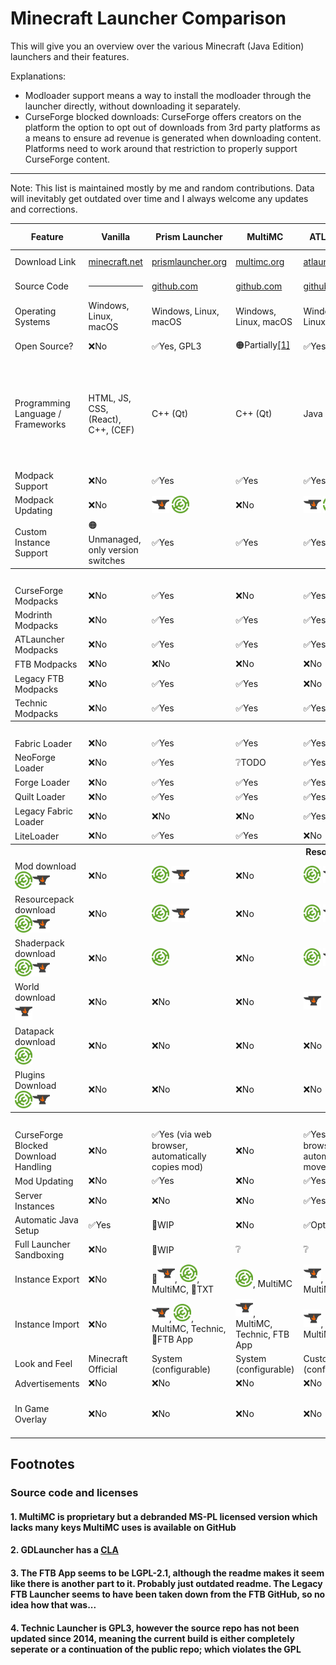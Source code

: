 # Minecraft Launcher Comparison

This will give you an overview over the various Minecraft (Java Edition) launchers and their features.

Explanations:
- Modloader support means a way to install the modloader through the launcher directly, without downloading it separately.
- CurseForge blocked downloads: CurseForge offers creators on the platform the option to opt out of downloads from 3rd party platforms as a means to ensure ad revenue is generated when downloading content. Platforms need to work around that restriction to properly support CurseForge content.

<hr>

Note: This list is maintained mostly by me and random contributions. Data will inevitably get outdated over time and I always welcome any updates and corrections.

<table>
<thead>
    <tr>
        <th>Feature</th>
        <th>Vanilla</th>
        <th>Prism Launcher</th>
        <th>MultiMC</th>
        <th>ATLauncher</th>
        <th>GDLauncher</th>
        <th>CurseForge App</th>
        <th>FTB App</th>
        <th>Modrinth App</th>
        <th>Technic</th>
        <th>PojavLauncher</th>
        <th>Old Vanilla</th>
    </tr>
</thead>
<tbody>
    <tr>
        <td>Download Link</td>
        <td><a href="https://www.minecraft.net/en-us/download">minecraft.net</a></td>
        <td><a href="https://prismlauncher.org/download/">prismlauncher.org</a></td>
        <td><a href="https://multimc.org/#Download">multimc.org</a></td>
        <td><a href="https://atlauncher.com/downloads">atlauncher.com</a></td>
        <td><a href="https://gdlauncher.com/en/download/">gdlauncher.com</a></td>
        <td><a href="https://download.curseforge.com/">curseforge.com</a></td>
        <td><a href="https://www.feed-the-beast.com/app">feed-the-beast.com</a></td>
        <td><a href="https://modrinth.com/app">modrinth.com</a></td>
        <td><a href="https://www.technicpack.net/download">technicpack.net</a></td>
        <td><a href="https://play.google.com/store/apps/details?id=net.kdt.pojavlaunch">Play Store</a></td>
        <td><a href="https://launcher.mojang.com/download/">mojang.com</a></td>
    </tr>
    <tr>
        <td>Source Code</td>
        <td><hr></td>
        <td><a href="https://github.com/PrismLauncher/PrismLauncher">github.com</a></td>
        <td><a href="https://github.com/MultiMC/Launcher/">github.com</a></td>
        <td><a href="https://github.com/ATLauncher/ATLauncher">github.com</a></td>
        <td><a href="https://github.com/gorilla-devs/GDLauncher">github.com</a></td>
        <td><hr></td>
        <td><a href="https://github.com/FTBTeam/FTB-App">github.com</a></td>
        <td><a href="https://github.com/modrinth/theseus">github.com</a></td>
        <td><a href="https://github.com/TechnicPack/TechnicLauncher">github.com</a> (not up to date)</td>
        <td><a href="https://github.com/PojavLauncherTeam/PojavLauncher">github.com</a></td>
        <td><hr></td>
    </tr>
    <tr>
        <td>Operating Systems</td>
        <td>Windows, Linux, macOS</td>
        <td>Windows, Linux, macOS</td>
        <td>Windows, Linux, macOS</td>
        <td>Windows, Linux, macOS</td>
        <td>Windows, Linux, macOS</td>
        <td>Windows, macOS</td>
        <td>Windows, Linux, macOS</td>
        <td>Windows, Linux, macOS</td>
        <td>Windows, Linux, macOS</td>
        <td>Android, iOS</td>
        <td>Windows, Linux, macOS</td>
    </tr>
    <tr>
        <td>Open Source?</td>
        <td>❌No</td>
        <td>✅Yes, GPL3</td>
        <td>🟠Partially<a href="#1-multimc-is-proprietary-but-a-debranded-ms-pl-licensed-version-which-lacks-many-keys-multimc-uses-is-available-on-github">[1]</a></td>
        <td>✅Yes, GPL3</td>
        <td>✅Yes, GPL3<a href="#2-gdlauncher-has-a-cla">[2]</a></td>
        <td>❌No</td>
        <td>✅Yes, LGPL-2.1</td>
        <td>✅Yes, GPL3</td>
        <td>❔Unsure<a href="#4-technic-launcher-is-gpl3-however-the-source-repo-has-not-been-updated-since-2014-meaning-the-current-build-is-either-completely-seperate-or-a-continuation-of-the-public-repo-which-violates-the-gpl">[4]</a></td>
        <td>✅Yes, GPL3</td>
        <td>❌No</td>
    </tr>
    <tr>
        <td>Programming Language / Frameworks</td>
        <td>HTML, JS, CSS, (React), C++, (CEF)</td>
        <td>C++ (Qt)</td>
        <td>C++ (Qt)</td>
        <td>Java</td>
        <td>HTML, JS, CSS, (Preact), (Electron) <br>🚧 Solid.js, Rust</td>
        <td>HTML, JS, CSS, (React), (Next.js), Overwolf (Windows) or Electron (Windows, macOS, Linux)</td>
        <td>HTML, JS, CSS, (Vue.js), (Tailwind), Java, Overwolf (Windows) Electron (macOS and Linux)</td>
        <td>HTML, JS, CSS, (Vue.js), Rust, (Tauri)</td>
        <td>Java</td>
        <td>Java, C</td>
        <td>Java (AWT, Swing)</td>
    </tr>
    <tr>
        <td>Modpack Support</td>
        <td>❌No</td>
        <td>✅Yes</td>
        <td>✅Yes</td>
        <td>✅Yes</td>
        <td>✅Yes</td>
        <td>✅Yes</td>
        <td>✅Yes</td>
        <td>✅Yes</td>
        <td>✅Yes</td>
        <td>❌No</td>
        <td>❌No</td>
    </tr>
    <tr>
        <td>Modpack Updating</td>
        <td>❌No</td>
        <td><img alt="CurseForge" src="/assets/curseforge.svg" style="height: 2em;" /> <img alt="Modrinth" src="/assets/modrinth.svg" style="height: 2em;" /></td>
        <td>❌No</td>
        <td><img alt="CurseForge" src="/assets/curseforge.svg" style="height: 2em;" /> <img alt="Modrinth" src="/assets/modrinth.svg" style="height: 2em;" /></td>
        <td><img alt="CurseForge" src="/assets/curseforge.svg" style="height: 2em;" /> 🚧<img alt="Modrinth" src="/assets/modrinth.svg" style="height: 2em;" /></td>
        <td><img alt="CurseForge" src="/assets/curseforge.svg" style="height: 2em;" /></td>
        <td>FTB, <img alt="CurseForge" src="/assets/curseforge.svg" style="height: 2em;" /></td>
        <td><img alt="Modrinth" src="/assets/modrinth.svg" style="height: 2em;" /></td>
        <td></td>
        <td>❌No</td>
        <td>❌No</td>
    </tr>
    <tr>
        <td>Custom Instance Support</td>
        <td>🟠Unmanaged, only version switches</td>
        <td>✅Yes</td>
        <td>✅Yes</td>
        <td>✅Yes</td>
        <td>✅Yes</td>
        <td>✅Yes</td>
        <td>🚧WIP</td>
        <td>✅Yes</td>
        <td>❌No</td>
        <td>✅Yes (?)</td>
        <td>🟠Unmanaged, only version switches</td>
    </tr>
    <tr>
        <th colspan=12>Modpack Providers</th>
    </tr>
    <tr>
        <td>CurseForge Modpacks</td>
        <td>❌No</td>
        <td>✅Yes</td>
        <td>❌No</td>
        <td>✅Yes</td>
        <td>✅Yes</td>
        <td>✅Yes</td>
        <td>✅Yes</td>
        <td>❌No</td>
        <td></td>
        <td>❌No</td>
        <td>❌No</td>
    </tr>
    <tr>
        <td>Modrinth Modpacks</td>
        <td>❌No</td>
        <td>✅Yes</td>
        <td>✅Yes</td>
        <td>✅Yes</td>
        <td>🚧WIP</td>
        <td>❌No</td>
        <td>❌No</td>
        <td>✅Yes</td>
        <td></td>
        <td>❌No</td>
        <td>❌No</td>
    </tr>
    <tr>
        <td>ATLauncher Modpacks</td>
        <td>❌No</td>
        <td>✅Yes</td>
        <td>✅Yes</td>
        <td>✅Yes</td>
        <td>❌No</td>
        <td>❌No</td>
        <td>❌No</td>
        <td>❌No</td>
        <td></td>
        <td>❌No</td>
        <td>❌No</td>
    </tr>
    <tr>
        <td>FTB Modpacks</td>
        <td>❌No</td>
        <td>❌No</td>
        <td>❌No</td>
        <td>❌No</td>
        <td>❌No</td>
        <td></td>
        <td>✅Yes</td>
        <td>❌No</td>
        <td></td>
        <td>❌No</td>
        <td>❌No</td>
    </tr>
    <tr>
        <td>Legacy FTB Modpacks</td>
        <td>❌No</td>
        <td>✅Yes</td>
        <td>✅Yes</td>
        <td>❌No</td>
        <td>❌No</td>
        <td></td>
        <td>✅Yes</td>
        <td>❌No</td>
        <td></td>
        <td>❌No</td>
        <td>❌No</td>
    </tr>
    <tr>
        <td>Technic Modpacks</td>
        <td>❌No</td>
        <td>✅Yes</td>
        <td>✅Yes</td>
        <td>✅Yes</td>
        <td>❌No</td>
        <td>❌No</td>
        <td>❌No</td>
        <td>❌No</td>
        <td>✅Yes</td>
        <td>❌No</td>
        <td>❌No</td>
    </tr>
    <tr>
        <th colspan=12>Mod Loaders</th>
    </tr>
    <tr>
        <td>Fabric Loader</td>
        <td>❌No</td>
        <td>✅Yes</td>
        <td>✅Yes</td>
        <td>✅Yes</td>
        <td>✅Yes</td>
        <td>✅Yes</td>
        <td>✅Yes</td>
        <td>✅Yes</td>
        <td></td>
        <td>❌No</td>
        <td>❌No</td>
    </tr>
    <tr>
        <td>NeoForge Loader</td>
        <td>❌No</td>
        <td>✅Yes</td>
        <td>❔TODO</td>
        <td>✅Yes</td>
        <td>🚧WIP</td>
        <td>❔TODO</td>
        <td>✅Yes</td>
        <td>✅Yes</td>
        <td>❔TODO</td>
        <td>❌No</td>
        <td>❌No</td>
    </tr>
    <tr>
        <td>Forge Loader</td>
        <td>❌No</td>
        <td>✅Yes</td>
        <td>✅Yes</td>
        <td>✅Yes</td>
        <td>✅Yes</td>
        <td>✅Yes</td>
        <td>✅Yes</td>
        <td>✅Yes</td>
        <td></td>
        <td>❌No</td>
        <td>❌No</td>
    </tr>
    <tr>
        <td>Quilt Loader</td>
        <td>❌No</td>
        <td>✅Yes</td>
        <td>✅Yes</td>
        <td>✅Yes</td>
        <td>🚧WIP</td>
        <td>✅Yes</td>
        <td>✅Yes</td>
        <td>✅Yes</td>
        <td></td>
        <td>❌No</td>
        <td>❌No</td>
    </tr>
    <tr>
        <td>Legacy Fabric Loader</td>
        <td>❌No</td>
        <td>❌No</td>
        <td>❌No</td>
        <td>✅Yes</td>
        <td>❌No</td>
        <td>❌No</td>
        <td>❌No</td>
        <td>❌No</td>
        <td>❌No</td>
        <td>❌No</td>
        <td>❌No</td>
    </tr>
    <tr>
        <td>LiteLoader</td>
        <td>❌No</td>
        <td>✅Yes</td>
        <td>✅Yes</td>
        <td>❌No</td>
        <td>❌No</td>
        <td>❌No</td>
        <td>❌No</td>
        <td>❌No</td>
        <td></td>
        <td>❌No</td>
        <td>❌No</td>
    </tr>
    <tr>
        <th colspan=12>Resource Download (Mods, Resourcepacks, Shaders, etc.)</th>
    </tr>
    <tr>
        <td>Mod download <br><img alt="Modrinth" src="/assets/modrinth.svg" style="height: 2em;" /><img alt="CurseForge" src="/assets/curseforge.svg" style="height: 2em;" /></td>
        <td>❌No</td>
        <td><img alt="Modrinth" src="/assets/modrinth.svg" style="height: 2em;" /> <img alt="CurseForge" src="/assets/curseforge.svg" style="height: 2em;" /></td>
        <td>❌No</td>
        <td><img alt="Modrinth" src="/assets/modrinth.svg" style="height: 2em;" /> <img alt="CurseForge" src="/assets/curseforge.svg" style="height: 2em;" /></td>
        <td>🚧<img alt="Modrinth" src="/assets/modrinth.svg" style="height: 2em;" /> <img alt="CurseForge" src="/assets/curseforge.svg" style="height: 2em;" /></td>
        <td><img alt="CurseForge" src="/assets/curseforge.svg" style="height: 2em;" /></td>
        <td><img alt="CurseForge" src="/assets/curseforge.svg" style="height: 2em;" /></td>
        <td><img alt="Modrinth" src="/assets/modrinth.svg" style="height: 2em;" /></td>
        <td></td>
        <td>❌No</td>
        <td>❌No</td>
    </tr>
    <tr>
        <td>Resourcepack download <br><img alt="Modrinth" src="/assets/modrinth.svg" style="height: 2em;" /><img alt="CurseForge" src="/assets/curseforge.svg" style="height: 2em;" /></td>
        <td>❌No</td>
        <td><img alt="Modrinth" src="/assets/modrinth.svg" style="height: 2em;" /> <img alt="CurseForge" src="/assets/curseforge.svg" style="height: 2em;" /></td>
        <td>❌No</td>
        <td><img alt="Modrinth" src="/assets/modrinth.svg" style="height: 2em;" /> <img alt="CurseForge" src="/assets/curseforge.svg" style="height: 2em;" /></td>
        <td>❌No</td>
        <td><img alt="CurseForge" src="/assets/curseforge.svg" style="height: 2em;" /></td>
        <td>❌No</td>
        <td><img alt="Modrinth" src="/assets/modrinth.svg" style="height: 2em;" /></td>
        <td>❌No</td>
        <td>❌No</td>
        <td>❌No</td>
    </tr>
    <tr>
        <td>Shaderpack download <br><img alt="Modrinth" src="/assets/modrinth.svg" style="height: 2em;" /><img alt="CurseForge" src="/assets/curseforge.svg" style="height: 2em;" /></td>
        <td>❌No</td>
        <td><img alt="Modrinth" src="/assets/modrinth.svg" style="height: 2em;" /></td>
        <td>❌No</td>
        <td><img alt="Modrinth" src="/assets/modrinth.svg" style="height: 2em;" /> <img alt="CurseForge" src="/assets/curseforge.svg" style="height: 2em;" /></td>
        <td>❌No</td>
        <td>❌No</td>
        <td>❌No</td>
        <td><img alt="Modrinth" src="/assets/modrinth.svg" style="height: 2em;" /></td>
        <td>❌No</td>
        <td>❌No</td>
        <td>❌No</td>
    </tr>
    <tr>
        <td>World download <br><img alt="CurseForge" src="/assets/curseforge.svg" style="height: 2em;" /></td>
        <td>❌No</td>
        <td>❌No</td>
        <td>❌No</td>
        <td><img alt="CurseForge" src="/assets/curseforge.svg" style="height: 2em;" /></td>
        <td></td>
        <td></td>
        <td></td>
        <td>❌No</td>
        <td></td>
        <td></td>
        <td></td>
    </tr>
    <tr>
        <td>Datapack download <br><img alt="Modrinth" src="/assets/modrinth.svg" style="height: 2em;" /></td>
        <td>❌No</td>
        <td>❌No</td>
        <td>❌No</td>
        <td>❌No</td>
        <td></td>
        <td></td>
        <td></td>
        <td>✅Yes</td>
        <td></td>
        <td></td>
        <td></td>
    </tr>
    <tr>
        <td>Plugins Download <br><img alt="Modrinth" src="/assets/modrinth.svg" style="height: 2em;" /><img alt="CurseForge" src="/assets/curseforge.svg" style="height: 2em;" /></td>
        <td>❌No</td>
        <td>❌No</td>
        <td>❌No</td>
        <td>❌No</td>
        <td>❌No</td>
        <td>❌No</td>
        <td>❌No</td>
        <td>❌No</td>
        <td>❌No</td>
        <td>❌No</td>
        <td>❌No</td>
    </tr>
    <tr>
        <th colspan=12>Misc</th>
    </tr>
    <tr>
        <td>CurseForge Blocked Download Handling</td>
        <td>❌No</td>
        <td>✅Yes (via web browser, automatically copies mod)</td>
        <td>❌No</td>
        <td>✅Yes (via web browser, automatically moves mod)</td>
        <td>✅Yes (by using standard browser user agent)</td>
        <td>✅Yes</td>
        <td>✅Yes</td>
        <td>❌No</td>
        <td>❔</td>
        <td>❌No</td>
        <td>❌No</td>
    </tr>
    <tr>
        <td>Mod Updating</td>
        <td>❌No</td>
        <td>✅Yes</td>
        <td>❌No</td>
        <td>✅Yes</td>
        <td>✅Yes</td>
        <td>✅Yes</td>
        <td>❌No</td>
        <td>✅Yes</td>
        <td>❔</td>
        <td>❌No</td>
        <td>❌No</td>
    </tr>
    <tr>
        <td>Server Instances</td>
        <td>❌No</td>
        <td>❌No</td>
        <td>❌No</td>
        <td>✅Yes</td>
        <td>❌No</td>
        <td>❌No</td>
        <td>❌No</td>
        <td>❌No</td>
        <td>❔</td>
        <td>❌No</td>
        <td>❌No</td>
    </tr>
    <tr>
        <td>Automatic Java Setup</td>
        <td>✅Yes</td>
        <td>🚧WIP</td>
        <td>❌No</td>
        <td>✅Optional</td>
        <td>✅Optional</td>
        <td>✅Yes</td>
        <td>✅Yes</td>
        <td>✅Yes</td>
        <td>❔</td>
        <td>✅Yes</td>
        <td>✅Yes</td>
    </tr>
    <tr>
        <td>Full Launcher Sandboxing</td>
        <td>❌No</td>
        <td>🚧WIP</td>
        <td>❔</td>
        <td>❔</td>
        <td>❔</td>
        <td>❌No</td>
        <td>❌No</td>
        <td>❔TODO</td>
        <td>❔</td>
        <td>❔</td>
        <td>❌No</td>
    </tr>
    <tr>
        <td>Instance Export</td>
        <td>❌No</td>
        <td>🚧<img alt="CurseForge" src="/assets/curseforge.svg" style="height: 2em;" />, <img alt="Modrinth" src="/assets/modrinth.svg" style="height: 2em;" />, MultiMC, 🚧TXT</td>
        <td><img alt="Modrinth" src="/assets/modrinth.svg" style="height: 2em;" />, MultiMC</td>
        <td><img alt="CurseForge" src="/assets/curseforge.svg" style="height: 2em;" />, <img alt="Modrinth" src="/assets/modrinth.svg" style="height: 2em;" />, MultiMC</td>
        <td><img alt="CurseForge" src="/assets/curseforge.svg" style="height: 2em;" /></td>
        <td><img alt="CurseForge" src="/assets/curseforge.svg" style="height: 2em;" /></td>
        <td>FTB App Share Code</td>
        <td><img alt="Modrinth" src="/assets/modrinth.svg" style="height: 2em;" /></td>
        <td>❔</td>
        <td>❌No</td>
        <td>❌No</td>
    </tr>
    <tr>
        <td>Instance Import</td>
        <td>❌No</td>
        <td><img alt="CurseForge" src="/assets/curseforge.svg" style="height: 2em;" />, <img alt="Modrinth" src="/assets/modrinth.svg" style="height: 2em;" />, MultiMC, Technic, 🚧FTB App</td>
        <td><img alt="CurseForge" src="/assets/curseforge.svg" style="height: 2em;" />, MultiMC, Technic, FTB App</td>
        <td><img alt="CurseForge" src="/assets/curseforge.svg" style="height: 2em;" />, <img alt="Modrinth" src="/assets/modrinth.svg" style="height: 2em;" />, MultiMC</td>
        <td><img alt="CurseForge" src="/assets/curseforge.svg" style="height: 2em;" /></td>
        <td><img alt="CurseForge" src="/assets/curseforge.svg" style="height: 2em;" /></td>
        <td><img alt="CurseForge" src="/assets/curseforge.svg" style="height: 2em;" /> and FTB App Share Code</td>
        <td><img alt="CurseForge" src="/assets/curseforge.svg" style="height: 2em;" />, MultiMC, GDLauncher, ATLauncher</td>
        <td>❔</td>
        <td>❌No</td>
        <td>❌No</td>
    </tr>
    <tr>
        <td>Look and Feel</td>
        <td>Minecraft Official</td>
        <td>System (configurable)</td>
        <td>System (configurable)</td>
        <td>Custom (configurable)</td>
        <td>Custom</td>
        <td>Custom</td>
        <td>Custom</td>
        <td>Custom</td>
        <td>Custom</td>
        <td>Minecraft Knockoff</td>
        <td>System (mostly)</td>
    </tr>
    <tr>
        <td>Advertisements</td>
        <td>❌No</td>
        <td>❌No</td>
        <td>❌No</td>
        <td>❌No</td>
        <td>✅Yes</td>
        <td>✅Yes</td>
        <td>✅Yes</td>
        <td>✅Yes</td>
        <td>❔</td>
        <td>❌No</td>
        <td>❌No</td>
    </tr>
    <tr>
        <td>In Game Overlay</td>
        <td>❌No</td>
        <td>❌No</td>
        <td>❌No</td>
        <td>❌No</td>
        <td>❌No</td>
        <td>✅Optional (via Overwolf app)</td>
        <td>✅Optional (via Overwolf app)</td>
        <td>❌No</td>
        <td>❌No</td>
        <td>✅Yes, for controls → touch screen</td>
        <td>❌No</td>
    </tr>
    <!--tr>
        <td>Time to interactive launch</td>
        <td></td>
        <td></td>
        <td></td>
        <td></td>
        <td></td>
        <td></td>
        <td></td>
        <td></td>
        <td></td>
        <td></td>
        <td></td>
    </tr>
    <tr>
        <td>Memory usage</td>
        <td></td>
        <td></td>
        <td></td>
        <td></td>
        <td></td>
        <td></td>
        <td></td>
        <td></td>
        <td></td>
        <td></td>
        <td></td>
    </tr-->
</tbody>
</table>

## Footnotes
### Source code and licenses
#### 1. MultiMC is proprietary but a debranded MS-PL licensed version which lacks many keys MultiMC uses is available on GitHub
#### 2. GDLauncher has a <a href="https://cla-assistant.io/gorilla-devs/GDLauncher">CLA</a>
#### 3. The FTB App seems to be LGPL-2.1, although the readme makes it seem like there is another part to it. Probably just outdated readme. The Legacy FTB Launcher seems to have been taken down from the FTB GitHub, so no idea how that was...
#### 4. Technic Launcher is GPL3, however the source repo has not been updated since 2014, meaning the current build is either completely seperate or a continuation of the public repo; which violates the GPL
